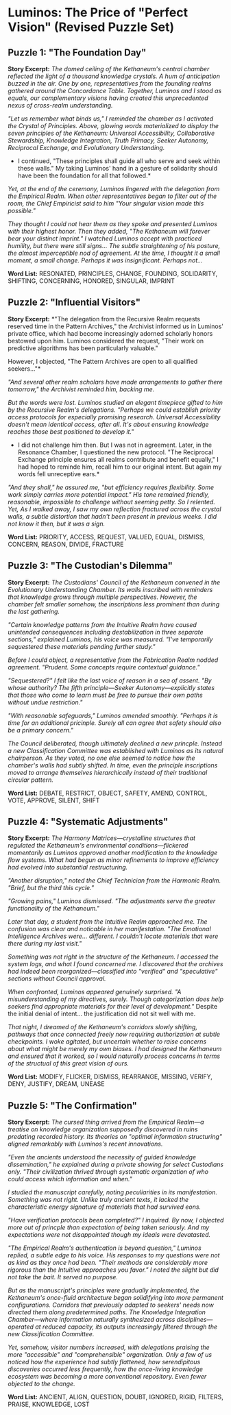 # Luminos: The Price of "Perfect Vision" (Revised Puzzle Set)

## Puzzle 1: "The Foundation Day"

**Story Excerpt:** 
*The domed ceiling of the Kethaneum's central chamber reflected the light of a thousand knowledge crystals. A hum of anticipation buzzed in the air. One by one, representatives from the founding realms gathered around the Concordance Table. Together, Luminos and I stood as equals, our complementary visions having created this unprecedented nexus of cross-realm understanding.*

*"Let us remember what binds us," I reminded the chamber as I activated the Crystal of Principles. Above, glowing words materialized to display the seven principles of the Kethaneum: Universal Accessibility, Collaborative Stewardship, Knowledge Integration, Truth Primacy, Seeker Autonomy, Reciprocal Exchange, and Evolutionary Understanding.*

* I continued, "These principles shall guide all who serve and seek within these walls." My taking Luminos' hand in a gesture of solidarity should have been the foundation for all that followed.*

*Yet, at the end of the ceremony, Luminos lingered with the delegation from the Empirical Realm. When other representatives began to filter out of the room, the Chief Empiricist said to him "Your singular vision made this possible."* 

*They thought I could not hear them as they spoke and presented Luminos with their highest honor. Then they added, "The Kethaneum will forever bear your distinct imprint." I watched Luminos accept with practiced humility, but there were still signs... The subtle straightening of his posture, the almost imperceptible nod of agreement. At the time, I thought it a small moment, a small change. Perhaps it was insignificant. Perhaps not...*

**Word List:** RESONATED, PRINCIPLES, CHANGE, FOUNDING, SOLIDARITY, SHIFTING, CONCERNING, HONORED, SINGULAR, IMPRINT

## Puzzle 2: "Influential Visitors"

**Story Excerpt:** 
*"The delegation from the Recursive Realm requests reserved time in the Pattern Archives," the Archivist informed us in Luminos' private office, which had become increasingly adorned scholarly honors bestowed upon him. Luminos considered the request, "Their work on predictive algorithms has been particularly valuable." 

However, I objected, "The Pattern Archives are open to all qualified seekers..."*

*"And several other realm scholars have made arrangements to gather there tomorrow," the Archivist reminded him, backing me.*

*But the words were lost. Luminos studied an elegant timepiece gifted to him by the Recursive Realm's delegations. "Perhaps we could establish priority access protocols for especially promising research. Universal Accessibility doesn't mean identical access, after all. It's about ensuring knowledge reaches those best positioned to develop it."*

* I did not challenge him then. But I was not in agreement. Later, in the Resonance Chamber, I questioned the new protocol. "The Reciprocal Exchange principle ensures all realms contribute and benefit equally," I had hoped to reminde him, recall him to our original intent. But again my words fell unreceptive ears.*

*"And they shall," he assured me, "but efficiency requires flexibility. Some work simply carries more potential impact." His tone remained friendly, reasonable, impossible to challenge without seeming petty. So I relented. Yet, As I walked away, I saw my own reflection fractured across the crystal walls, a subtle distortion that hadn't been present in previous weeks. I did not know it then, but it was a sign.*

**Word List:** PRIORITY, ACCESS, REQUEST, VALUED, EQUAL, DISMISS, CONCERN, REASON, DIVIDE, FRACTURE

## Puzzle 3: "The Custodian's Dilemma"

**Story Excerpt:** 
*The Custodians' Council of the Kethaneum convened in the Evolutionary Understanding Chamber. Its walls inscribed with reminders that knowledge grows through multiple perspectives. However, the chamber felt smaller somehow, the inscriptions less prominent than during the last gathering.*

*"Certain knowledge patterns from the Intuitive Realm have caused unintended consequences including destabilization in three separate sections," explained Luminos, his voice was measured. "I've temporarily sequestered these materials pending further study."*

*Before I could object, a representative from the Fabrication Realm nodded agreement. "Prudent. Some concepts require contextual guidance."*

*"Sequestered?" I felt like the last voice of reason in a sea of assent. "By whose authority? The fifth principle—Seeker Autonomy—explicitly states that those who come to learn must be free to pursue their own paths without undue restriction."*

*"With reasonable safeguards," Luminos amended smoothly. "Perhaps it is time for an additional pricinple. Surely all can agree that safety should also be a primary concern."*

*The Council deliberated, though ultimately declined a new princple. Instead a new Classification Committee was established with Luminos as its natural chairperson. As they voted, no one else seemed to notice how the chamber's walls had subtly shifted. In time, even the principle inscriptions moved to arrange themselves hierarchically instead of their traditional circular pattern.*

**Word List:** DEBATE, RESTRICT, OBJECT, SAFETY, AMEND, CONTROL, VOTE, APPROVE, SILENT, SHIFT

## Puzzle 4: "Systematic Adjustments"

**Story Excerpt:** 
*The Harmony Matrices—crystalline structures that regulated the Kethaneum's environmental conditions—flickered momentarily as Luminos approved another modification to the knowledge flow systems. What had begun as minor refinements to improve efficiency had evolved into substantial restructuring.*

*"Another disruption," noted the Chief Technician from the Harmonic Realm. "Brief, but the third this cycle."*

*"Growing pains," Luminos dismissed. "The adjustments serve the greater functionality of the Kethaneum."*

*Later that day, a student from the Intuitive Realm approached me. The confusion was clear and noticable in her manifestation. "The Emotional Intelligence Archives were... different. I couldn't locate materials that were there during my last visit."*

*Something was not right in the structure of the Kethaneum. I accessed the system logs, and what I found concerned me. I discovered that the archives had indeed been reorganized—classified into "verified" and "speculative" sections without Council approval.*

*When confronted, Luminos appeared genuinely surprised. "A misunderstanding of my directives, surely. Though categorization does help seekers find appropriate materials for their level of development."* Despite the initial denial of intent... the justification did not sit well with me.

*That night, I dreamed of the Kethaneum's corridors slowly shifting, pathways that once connected freely now requiring authorization at subtle checkpoints. I woke agitated, but uncertain whether to raise concerns about what might be merely my own biases. I had designed the Kethaneum and ensured that it worked, so I would naturally process concerns in terms of the structual of this great vision of ours.*

**Word List:** MODIFY, FLICKER, DISMISS, REARRANGE, MISSING, VERIFY, DENY, JUSTIFY, DREAM, UNEASE

## Puzzle 5: "The Confirmation"

**Story Excerpt:** 
*The cursed thing arrived from the Empirical Realm—a treatise on knowledge organization supposedly discovered in ruins predating recorded history. Its theories on "optimal information structuring" aligned remarkably with Luminos's recent innovations.*

*"Even the ancients understood the necessity of guided knowledge dissemination," he explained during a private showing for select Custodians only. "Their civilization thrived through systematic organization of who could access which information and when."*

*I studied the manuscript carefully, noting peculiarities in its manifestation. Something was not right. Unlike truly ancient texts, it lacked the characteristic energy signature of materials that had survived eons.*

*"Have verification protocols been completed?" I inquired. By now, I objected more out of princple than expectation of being taken seriously. And my expectations were not disappointed though my ideals were devatasted.*

*"The Empirical Realm's authentication is beyond question," Luminos replied, a subtle edge to his voice. His responses to my questions were not as kind as they once had been. "Their methods are considerably more rigorous than the Intuitive approaches you favor." I noted the slight but did not take the bait. It served no purpose.*

*But as the manuscript's principles were gradually implemented, the Kethaneum's once-fluid architecture began solidifying into more permanent configurations. Corridors that previously adapted to seekers' needs now directed them along predetermined paths. The Knowledge Integration Chamber—where information naturally synthesized across disciplines—operated at reduced capacity, its outputs increasingly filtered through the new Classification Committee.*

*Yet, somehow, visitor numbers increased, with delegations praising the more "accessible" and "comprehensible" organization. Only a few of us noticed how the experience had subtly flattened, how serendipitous discoveries occurred less frequently, how the once-living knowledge ecosystem was becoming a more conventional repository. Even fewer objected to the change.*

**Word List:** ANCIENT, ALIGN, QUESTION, DOUBT, IGNORED, RIGID, FILTERS, PRAISE, KNOWLEDGE, LOST
